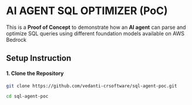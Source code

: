# AI AGENT SQL OPTIMIZER (PoC)

This is a **Proof of Concept** to demonstrate how an **AI agent** can parse and optimize SQL queries using different foundation models available on AWS Bedrock

## Setup Instruction

#### 1. Clone the Repository
```bash
git clone https://github.com/vedanti-crsoftware/sql-agent-poc.git
```

```bash
cd sql-agent-poc
```